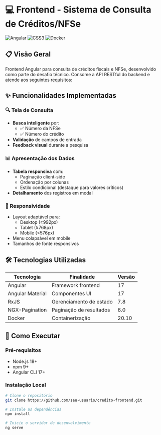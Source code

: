 # 💻 Frontend - Sistema de Consulta de Créditos/NFSe

![Angular](https://img.shields.io/badge/Angular-17-DD0031?style=for-the-badge&logo=angular&logoColor=white)
![CSS3](https://img.shields.io/badge/CSS3-1572B6?style=for-the-badge&logo=css3&logoColor=white)
![Docker](https://img.shields.io/badge/Docker-20.10-2496ED?style=for-the-badge&logo=docker&logoColor=white)

## 📋 Visão Geral
Frontend Angular para consulta de créditos fiscais e NFSe, desenvolvido como parte do desafio técnico. Consome a API RESTful do backend e atende aos seguintes requisitos:

## ✨ Funcionalidades Implementadas
### 🔍 Tela de Consulta
- **Busca inteligente** por:
  - ✅ Número da NFSe
  - ✅ Número do crédito
- **Validação** de campos de entrada
- **Feedback visual** durante a pesquisa

### 📊 Apresentação dos Dados
- **Tabela responsiva** com:
  - Paginação client-side
  - Ordenação por colunas
  - Estilo condicional (destaque para valores críticos)
- **Detalhamento** dos registros em modal

### 📱 Responsividade
- Layout adaptável para:
  - Desktop (≥992px)
  - Tablet (≥768px)
  - Mobile (<576px)
- Menu colapsável em mobile
- Tamanhos de fonte responsivos

## 🛠️ Tecnologias Utilizadas
| Tecnologia       | Finalidade                          | Versão |
|------------------|-------------------------------------|--------|
| Angular          | Framework frontend                  | 17     |
| Angular Material | Componentes UI                      | 17     |
| RxJS             | Gerenciamento de estado             | 7.8    |
| NGX-Pagination   | Paginação de resultados             | 6.0    |
| Docker           | Containerização                    | 20.10  |

## 🚀 Como Executar

### Pré-requisitos
- Node.js 18+
- npm 9+
- Angular CLI 17+

### Instalação Local
```bash
# Clone o repositório
git clone https://github.com/seu-usuario/credito-frontend.git

# Instale as dependências
npm install

# Inicie o servidor de desenvolvimento
ng serve
